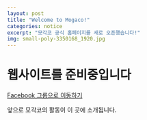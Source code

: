 ```yaml
---
layout: post
title: "Welcome to Mogaco!"
categories: notice
excerpt: "모각코 공식 홈페이지를 새로 오픈했습니다!"
img: small-poly-3350168_1920.jpg
---
```


# 웹사이트를 준비중입니다

[Facebook 그룹으로 이동하기](https://www.facebook.com/groups/mogaco)

앞으로 모각코의 활동이 이 곳에 소개됩니다.
